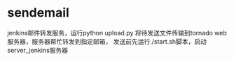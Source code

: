 # sendemail
jenkins邮件转发服务，运行python upload.py 将待发送文件传输到tornado web服务器，服务器帮忙转发到指定邮箱，
发送前先运行./start.sh脚本，启动server_jenkins服务器
